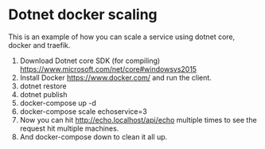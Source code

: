# Dotnet docker scaling
This is an example of how you can scale a service using dotnet core, docker and traefik.

1. Download Dotnet core SDK (for compiling) https://www.microsoft.com/net/core#windowsvs2015
2. Install Docker https://www.docker.com/ and run the client.
3. dotnet restore
4. dotnet publish
5. docker-compose up -d
6. docker-compose scale echoservice=3
7. Now you can hit http://echo.localhost/api/echo   multiple times to see the request hit multiple machines.
8. And docker-compose down to clean it all up.
